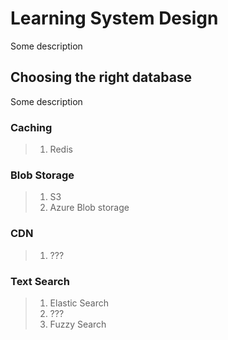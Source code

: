 # Learning System Design

Some description

## Choosing the right database

Some description

### Caching

> 1. Redis

### Blob Storage

> 1. S3
> 1. Azure Blob storage

### CDN

> 1. ???

### Text Search

> 1. Elastic Search
> 1. ???
> 1. Fuzzy Search
